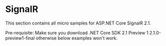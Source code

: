
# SignalR

This section contains all micro samples for ASP.NET Core SignalR 2.1.

Pre-requisite: Make sure you download .NET Core SDK 2.1 Preview 1 2.1.0-preview1-final otherwise below examples won't work.